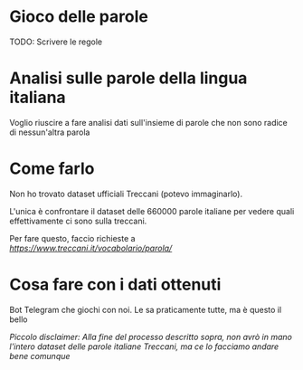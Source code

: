 # Gioco delle parole
TODO: Scrivere le regole

# Analisi sulle parole della lingua italiana 
Voglio riuscire a fare analisi dati sull'insieme di parole che non sono radice di nessun'altra parola 

# Come farlo 
Non ho trovato dataset ufficiali Treccani (potevo immaginarlo).


L'unica è confrontare il dataset delle 660000 parole italiane per vedere quali effettivamente ci sono sulla treccani.


Per fare questo, faccio richieste a _https://www.treccani.it/vocabolario/parola/_ 

# Cosa fare con i dati ottenuti
Bot Telegram che giochi con noi. Le sa praticamente tutte, ma è questo il bello 



 
_Piccolo disclaimer: Alla fine del processo descritto sopra, non avrò in mano l'intero dataset delle parole italiane Treccani, ma ce lo facciamo andare bene comunque_ 

